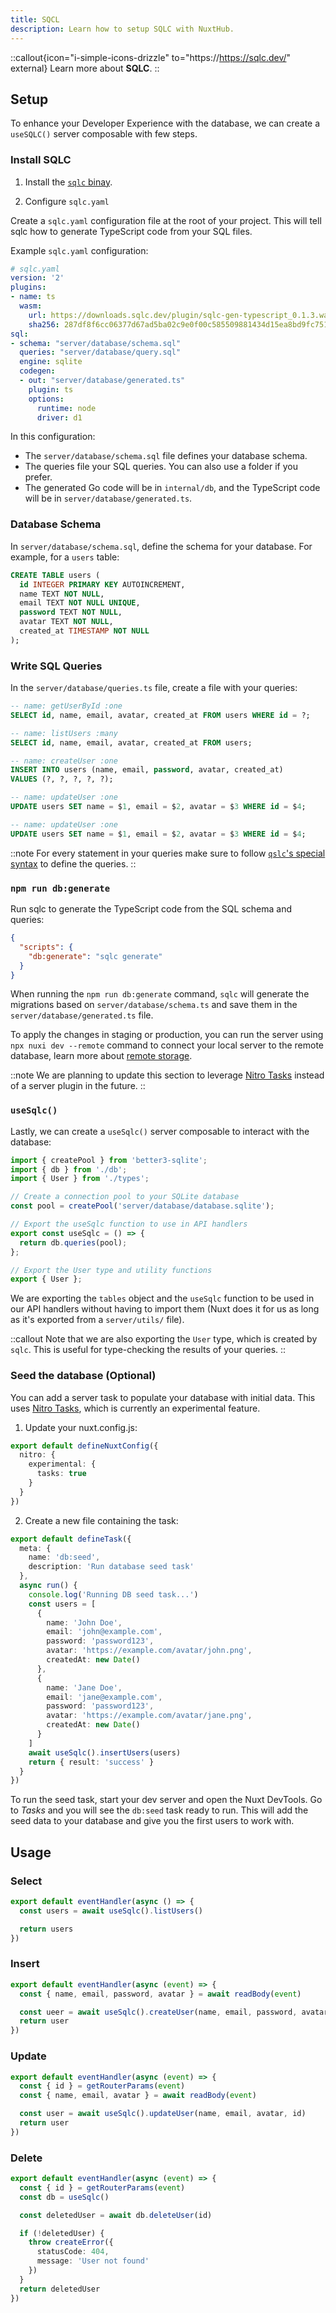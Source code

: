 ```yaml
---
title: SQCL
description: Learn how to setup SQLC with NuxtHub.
---
```


::callout{icon="i-simple-icons-drizzle" to="https://https://sqlc.dev/" external}
Learn more about **SQLC**.
::

## Setup

To enhance your Developer Experience with the database, we can create a `useSQLC()` server composable with few steps.

### Install SQLC

1. Install the [`sqlc` binay](https://docs.sqlc.dev/en/latest/overview/install.html).

2. Configure `sqlc.yaml`

Create a `sqlc.yaml` configuration file at the root of your project. This will tell sqlc how to generate TypeScript code from your SQL files.

Example `sqlc.yaml` configuration:

```yaml
# sqlc.yaml
version: '2'
plugins:
- name: ts
  wasm:
    url: https://downloads.sqlc.dev/plugin/sqlc-gen-typescript_0.1.3.wasm
    sha256: 287df8f6cc06377d67ad5ba02c9e0f00c585509881434d15ea8bd9fc751a9368
sql:
- schema: "server/database/schema.sql"
  queries: "server/database/query.sql"
  engine: sqlite
  codegen:
  - out: "server/database/generated.ts"
    plugin: ts
    options:
      runtime: node
      driver: d1
```

In this configuration:

- The `server/database/schema.sql` file defines your database schema.
- The queries file your SQL queries. You can also use a folder if you prefer.
- The generated Go code will be in `internal/db`, and the TypeScript code will be in `server/database/generated.ts`.

### Database Schema

In `server/database/schema.sql`, define the schema for your database. For example, for a `users` table:

```sql [server/database/schema.sql]
CREATE TABLE users (
  id INTEGER PRIMARY KEY AUTOINCREMENT,
  name TEXT NOT NULL,
  email TEXT NOT NULL UNIQUE,
  password TEXT NOT NULL,
  avatar TEXT NOT NULL,
  created_at TIMESTAMP NOT NULL
);
```

### Write SQL Queries

In the `server/database/queries.ts` file, create a file with your queries:

```sql [server/database/queries.ts]
-- name: getUserById :one
SELECT id, name, email, avatar, created_at FROM users WHERE id = ?;

-- name: listUsers :many
SELECT id, name, email, avatar, created_at FROM users;

-- name: createUser :one
INSERT INTO users (name, email, password, avatar, created_at) 
VALUES (?, ?, ?, ?, ?);

-- name: updateUser :one
UPDATE users SET name = $1, email = $2, avatar = $3 WHERE id = $4;

-- name: updateUser :one
UPDATE users SET name = $1, email = $2, avatar = $3 WHERE id = $4;
```

::note
For every statement in your queries make sure to follow [`qslc`'s special syntax](https://docs.sqlc.dev/en/latest/reference/query-annotations.html) to define the queries. 
::

### `npm run db:generate`

Run sqlc to generate the TypeScript code from the SQL schema and queries:

```json [package.json]
{
  "scripts": {
    "db:generate": "sqlc generate"
  }
}
```

When running the `npm run db:generate` command, `sqlc` will generate the migrations based on `server/database/schema.ts` and save them in the `server/database/generated.ts` file.

To apply the changes in staging or production, you can run the server using `npx nuxi dev --remote` command to connect your local server to the remote database, learn more about [remote storage](/docs/getting-started/remote-storage).

::note
We are planning to update this section to leverage [Nitro Tasks](https://nitro.unjs.io/guide/tasks) instead of a server plugin in the future.
::

### `useSqlc()`

Lastly, we can create a `useSqlc()` server composable to interact with the database:

```ts [server/utils/sqlc.ts]
import { createPool } from 'better3-sqlite';
import { db } from './db';
import { User } from './types';

// Create a connection pool to your SQLite database
const pool = createPool('server/database/database.sqlite');

// Export the useSqlc function to use in API handlers
export const useSqlc = () => {
  return db.queries(pool);
};

// Export the User type and utility functions
export { User };
```

We are exporting the `tables` object and the `useSqlc` function to be used in our API handlers without having to import them (Nuxt does it for us as long as it's exported from a `server/utils/` file).

::callout
Note that we are also exporting the `User` type, which is created by `sqlc`. This is useful for type-checking the results of your queries.
::

### Seed the database (Optional)

You can add a server task to populate your database with initial data. This uses [Nitro Tasks](https://nitro.unjs.io/guide/tasks), which is currently an experimental feature.

1. Update your nuxt.config.js:

```ts [nuxt.config.ts]
export default defineNuxtConfig({
  nitro: {
    experimental: {
      tasks: true
    }
  }
})
```

2. Create a new file containing the task:

```ts [server/tasks/seed.ts]
export default defineTask({
  meta: {
    name: 'db:seed',
    description: 'Run database seed task'
  },
  async run() {
    console.log('Running DB seed task...')
    const users = [
      {
        name: 'John Doe',
        email: 'john@example.com',
        password: 'password123',
        avatar: 'https://example.com/avatar/john.png',
        createdAt: new Date()
      },
      {
        name: 'Jane Doe',
        email: 'jane@example.com',
        password: 'password123',
        avatar: 'https://example.com/avatar/jane.png',
        createdAt: new Date()
      }
    ]
    await useSqlc().insertUsers(users)
    return { result: 'success' }
  }
})
```

To run the seed task, start your dev server and open the Nuxt DevTools. Go to _Tasks_ and you will see the `db:seed` task ready to run. This will add the seed data to your database and give you the first users to work with.

## Usage

### Select

```ts [server/api/users/index.get.ts]
export default eventHandler(async () => {
  const users = await useSqlc().listUsers()

  return users
})
```

### Insert

```ts [server/api/users/index.post.ts]
export default eventHandler(async (event) => {
  const { name, email, password, avatar } = await readBody(event)

  const ueer = await useSqlc().createUser(name, email, password, avatar, new Date())
  return user
})
```

### Update

```ts [server/api/user/[id\\].patch.ts]
export default eventHandler(async (event) => {
  const { id } = getRouterParams(event)
  const { name, email, avatar } = await readBody(event)

  const user = await useSqlc().updateUser(name, email, avatar, id)
  return user
})

```

### Delete

```ts [server/api/user/[id\\].delete.ts]
export default eventHandler(async (event) => {
  const { id } = getRouterParams(event)
  const db = useSqlc()

  const deletedUser = await db.deleteUser(id)

  if (!deletedUser) {
    throw createError({
      statusCode: 404,
      message: 'User not found'
    })
  }
  return deletedUser
})
```
